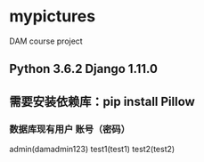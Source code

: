 # mypictures
DAM course project

## Python 3.6.2 Django 1.11.0

## 需要安装依赖库：pip install Pillow

### 数据库现有用户 账号（密码）
admin(damadmin123)
test1(test1)
test2(test2)
